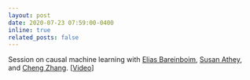```yaml
---
layout: post
date: 2020-07-23 07:59:00-0400
inline: true
related_posts: false
---
```


Session on causal machine learning with [Elias Bareinboim](https://causalai.net/), [Susan Athey](https://athey.people.stanford.edu/), and [Cheng Zhang](https://cheng-zhang.org/). [[Video](https://www.microsoft.com/en-us/research/video/frontiers-in-machine-learning-big-ideas-in-causality-and-machine-learning/)]

